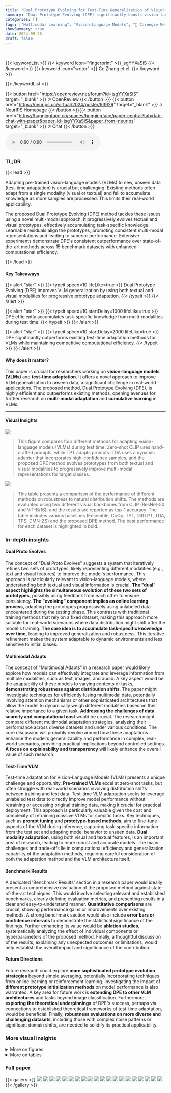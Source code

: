 ```yaml
---
title: "Dual Prototype Evolving for Test-Time Generalization of Vision-Language Models"
summary: "Dual Prototype Evolving (DPE) significantly boosts vision-language model generalization by cumulatively learning multi-modal prototypes from unlabeled test data, outperforming current state-of-the-art..."
categories: []
tags: ["Multimodal Learning", "Vision-Language Models", "🏢 Carnegie Mellon University",]
showSummary: true
date: 2024-09-26
draft: false
---
```


<br>

{{< keywordList >}}
{{< keyword icon="fingerprint" >}} jsgYYXaSiS {{< /keyword >}}
{{< keyword icon="writer" >}} Ce Zhang et el. {{< /keyword >}}
 
{{< /keywordList >}}

{{< button href="https://openreview.net/forum?id=jsgYYXaSiS" target="_blank" >}}
↗ OpenReview
{{< /button >}}
{{< button href="https://neurips.cc/virtual/2024/poster/93929" target="_blank" >}}
↗ NeurIPS Homepage
{{< /button >}}{{< button href="https://huggingface.co/spaces/huggingface/paper-central?tab=tab-chat-with-paper&paper_id=jsgYYXaSiS&paper_from=neurips" target="_blank" >}}
↗ Chat
{{< /button >}}



<audio controls>
    <source src="https://ai-paper-reviewer.com/jsgYYXaSiS/podcast.wav" type="audio/wav">
    Your browser does not support the audio element.
</audio>


### TL;DR


{{< lead >}}

Adapting pre-trained vision-language models (VLMs) to new, unseen data (test-time adaptation) is crucial but challenging. Existing methods often adapt from a single modality (visual or textual) and fail to accumulate knowledge as more samples are processed. This limits their real-world applicability.

The proposed Dual Prototype Evolving (DPE) method tackles these issues using a novel multi-modal approach. It progressively evolves textual and visual prototypes, effectively accumulating task-specific knowledge.  Learnable residuals align the prototypes, promoting consistent multi-modal representations and leading to superior performance.  Extensive experiments demonstrate DPE's consistent outperformance over state-of-the-art methods across 15 benchmark datasets with enhanced computational efficiency.

{{< /lead >}}


#### Key Takeaways

{{< alert "star" >}}
{{< typeit speed=10 lifeLike=true >}} Dual Prototype Evolving (DPE) improves VLM generalization by using both textual and visual modalities for progressive prototype adaptation. {{< /typeit >}}
{{< /alert >}}

{{< alert "star" >}}
{{< typeit speed=10 startDelay=1000 lifeLike=true >}} DPE efficiently accumulates task-specific knowledge from multi-modalities during test time. {{< /typeit >}}
{{< /alert >}}

{{< alert "star" >}}
{{< typeit speed=10 startDelay=2000 lifeLike=true >}} DPE significantly outperforms existing test-time adaptation methods for VLMs while maintaining competitive computational efficiency. {{< /typeit >}}
{{< /alert >}}

#### Why does it matter?
This paper is crucial for researchers working on **vision-language models (VLMs)** and **test-time adaptation**. It offers a novel approach to improve VLM generalization to unseen data, a significant challenge in real-world applications. The proposed method, Dual Prototype Evolving (DPE), is highly efficient and outperforms existing methods, opening avenues for further research on **multi-modal adaptation** and **cumulative learning** in VLMs.

------
#### Visual Insights



![](https://ai-paper-reviewer.com/jsgYYXaSiS/figures_1_1.jpg)

> This figure compares four different methods for adapting vision-language models (VLMs) during test time.  Zero-shot CLIP uses hand-crafted prompts, while TPT adapts prompts. TDA uses a dynamic adapter that incorporates high-confidence samples, and the proposed DPE method evolves prototypes from both textual and visual modalities to progressively improve multi-modal representations for target classes.





![](https://ai-paper-reviewer.com/jsgYYXaSiS/tables_6_1.jpg)

> This table presents a comparison of the performance of different methods on robustness to natural distribution shifts.  The methods are evaluated using two different visual backbones from CLIP (ResNet-50 and ViT-B/16), and the results are reported as top-1 accuracy.  The table includes various baselines (Ensemble, CoOp, TPT, DiffTPT, TDA, TPS, DMN-ZS) and the proposed DPE method.  The best performance for each dataset is highlighted in bold.





### In-depth insights


#### Dual Proto Evolves
The concept of "Dual Proto Evolves" suggests a system that iteratively refines two sets of prototypes, likely representing different modalities (e.g., text and visual features) to improve the model's performance.  This approach is particularly relevant to vision-language models, where understanding both textual and visual information is crucial. **The "dual" aspect highlights the simultaneous evolution of these two sets of prototypes,** possibly using feedback from each other to ensure consistency.  **The "evolving" component implies an online learning process,** adapting the prototypes progressively using unlabeled data encountered during the testing phase.  This contrasts with traditional training methods that rely on a fixed dataset, making this approach more suitable for real-world scenarios where data distribution might shift after the model's training.  **The core idea is to accumulate task-specific knowledge over time,** leading to improved generalization and robustness. This iterative refinement makes the system adaptable to dynamic environments and less sensitive to initial biases.

#### Multimodal Adapts
The concept of "Multimodal Adapts" in a research paper would likely explore how models can effectively integrate and leverage information from multiple modalities, such as text, images, and audio.  A key aspect would be the adaptability of these models to varying contexts or tasks, **demonstrating robustness against distribution shifts**.  The paper might investigate techniques for efficiently fusing multimodal data, potentially involving attention mechanisms or other sophisticated architectures that allow the model to dynamically weigh different modalities based on their relative importance to a given task.  **Addressing the challenges of data scarcity and computational cost** would be crucial. The research might compare different multimodal adaptation strategies, analyzing their performance across diverse datasets and under various conditions. The core discussion will probably revolve around how these adaptations enhance the model's generalizability and performance in complex, real-world scenarios, providing practical implications beyond controlled settings. **A focus on explainability and transparency** will likely enhance the overall value of such research.

#### Test-Time VLM
Test-time adaptation for Vision-Language Models (VLMs) presents a unique challenge and opportunity.  **Pre-trained VLMs** excel at zero-shot tasks, but often struggle with real-world scenarios involving distribution shifts between training and test data.  Test-time VLM adaptation seeks to leverage unlabeled test data to directly improve model performance without retraining or accessing original training data, making it crucial for practical deployment. This approach is particularly valuable given the cost and complexity of retraining massive VLMs for specific tasks.  Key techniques, such as **prompt tuning** and **prototype-based methods**, aim to fine-tune aspects of the VLM during inference, capturing task-specific information from the test set and adapting model behavior to unseen data.  **Dual modality adaptation**, using both visual and textual features, is an important area of research, leading to more robust and accurate models.  The major challenges and trade-offs lie in computational efficiency and generalization capability of the adaptation methods, requiring careful consideration of both the adaptation method and the VLM architecture itself.

#### Benchmark Results
A dedicated 'Benchmark Results' section in a research paper would ideally present a comprehensive evaluation of the proposed method against state-of-the-art techniques.  This would involve selecting relevant and established benchmarks, clearly defining evaluation metrics, and presenting results in a clear and easy-to-understand manner.  **Quantitative comparisons** are crucial, showing performance gains or improvements over existing methods.  A strong benchmark section would also include **error bars or confidence intervals** to demonstrate the statistical significance of the findings.  Further enhancing its value would be **ablation studies**, systematically analyzing the effect of individual components or hyperparameters of the proposed method.  Finally, a thoughtful discussion of the results, explaining any unexpected outcomes or limitations, would help establish the overall impact and significance of the contribution.

#### Future Directions
Future research could explore **more sophisticated prototype evolution strategies** beyond simple averaging, potentially incorporating techniques from online learning or reinforcement learning.  Investigating the impact of **different prototype initialization methods** on model performance is also warranted. A key area for future work is **extending DPE to other VLM architectures** and tasks beyond image classification.  Furthermore, **exploring the theoretical underpinnings** of DPE's success, perhaps via connections to established theoretical frameworks of test-time adaptation, would be beneficial.  Finally, **robustness evaluations on more diverse and challenging datasets**, including those with complex noise patterns or significant domain shifts, are needed to solidify its practical applicability.


### More visual insights

<details>
<summary>More on figures
</summary>


![](https://ai-paper-reviewer.com/jsgYYXaSiS/figures_3_1.jpg)

> This figure illustrates the Dual Prototype Evolving (DPE) method.  It shows how textual and visual prototypes are initialized, updated iteratively using high-confidence samples and learnable residuals, and used for prototype-based inference with CLIP.  The alignment loss (Lalign) and self-entropy loss (Laug) are also shown, highlighting how the method ensures consistent multi-modal representations and minimizes self-entropy during the optimization process. Separate diagrams illustrate the evolution of both textual and visual prototypes over time.


![](https://ai-paper-reviewer.com/jsgYYXaSiS/figures_4_1.jpg)

> This figure shows t-SNE visualizations of image features stored in priority queues for different numbers of samples.  The left panel shows the state after processing 1500 samples, and the right after 15000.  The goal is to show that as more samples are added, the features for each class cluster closer together in the embedding space, resulting in better prototypes for classification. Different colors represent different classes. Gray points represent features that were not selected for the prototypes.


![](https://ai-paper-reviewer.com/jsgYYXaSiS/figures_9_1.jpg)

> This figure illustrates the Dual Prototype Evolving (DPE) method.  It shows how textual and visual prototypes are initialized, updated iteratively using high-confidence samples, and refined using learnable residuals. The process aims to create accurate multi-modal representations for better classification.


</details>




<details>
<summary>More on tables
</summary>


![](https://ai-paper-reviewer.com/jsgYYXaSiS/tables_7_1.jpg)
> This table compares the performance of different methods on robustness to natural distribution shifts using two different visual backbones (ResNet-50 and ViT-B/16) for the CLIP model.  It shows top-1 accuracy results across several ImageNet variations (ImageNet-A, ImageNet-V2, ImageNet-R, ImageNet-S) designed to test out-of-distribution generalization.  The average accuracy across these variations and the average out-of-distribution accuracy are also given. The best performance for each backbone is highlighted in bold.

![](https://ai-paper-reviewer.com/jsgYYXaSiS/tables_8_1.jpg)
> This table presents a comparison of the performance of several methods on the task of adapting vision-language models (VLMs) to handle out-of-distribution data.  The methods are evaluated on several benchmark datasets (ImageNet, ImageNet-A, ImageNet-V2, ImageNet-R, ImageNet-S) that represent different types of distribution shifts. The accuracy is reported using two different visual backbones for the CLIP model (ResNet-50 and ViT-B/16).

![](https://ai-paper-reviewer.com/jsgYYXaSiS/tables_8_2.jpg)
> This table presents a comparison of the proposed Dual Prototype Evolving (DPE) method with other state-of-the-art methods on robustness to natural distribution shifts.  The performance is evaluated using two different visual backbones from CLIP (ResNet-50 and ViT-B/16), and the top-1 accuracy is reported for each method across five different ImageNet datasets (ImageNet, ImageNet-A, ImageNet-V2, ImageNet-R, and ImageNet-S) and an out-of-distribution (OOD) average. The best-performing method for each dataset and average is highlighted in bold.

![](https://ai-paper-reviewer.com/jsgYYXaSiS/tables_9_1.jpg)
> This table presents an ablation study on the impact of varying the number of update steps in the prototype residual learning component of the proposed DPE method. The experiment is conducted on the ImageNet dataset.  The table shows that a single update step provides the best performance, with marginal improvements seen when increasing to two steps but a decrease in performance with more than two steps. 

![](https://ai-paper-reviewer.com/jsgYYXaSiS/tables_16_1.jpg)
> This table presents a comparison of the performance of different methods on robustness to natural distribution shifts.  It shows top-1 accuracy results for various methods using two different visual backbones (ResNet-50 and ViT-B/16) in CLIP.  The methods compared include baseline CLIP, ensemble methods, prompt learning methods, adapter methods, and the proposed DPE method.  The results are presented for different ImageNet datasets, including ImageNet-A, ImageNet-V2, ImageNet-R, and ImageNet-S, which represent various out-of-distribution scenarios. The best-performing method for each scenario is highlighted in bold.

![](https://ai-paper-reviewer.com/jsgYYXaSiS/tables_17_1.jpg)
> This table compares the performance of different methods on ImageNet and its out-of-distribution variants (ImageNet-A, ImageNet-V2, ImageNet-R, ImageNet-S).  It shows the top-1 accuracy for each method using two different backbones (ResNet-50 and ViT-B/16) of the CLIP model.  The table highlights the best-performing method for each dataset and backbone combination.  It helps to understand the robustness of different approaches to distribution shifts.

![](https://ai-paper-reviewer.com/jsgYYXaSiS/tables_17_2.jpg)
> This table presents a comparison of the performance of different methods on robustness to natural distribution shifts using the larger-scale ViT-L/14 visual backbone of OpenCLIP.  The methods compared include TDA and the authors' proposed DPE method. The table shows the top-1 accuracy for each method across five ImageNet datasets (ImageNet, ImageNet-A, ImageNet-V2, ImageNet-R, ImageNet-S), along with the average accuracy across these datasets and a separate average OOD (out-of-distribution) accuracy.  The best performance for each dataset is highlighted in bold.

![](https://ai-paper-reviewer.com/jsgYYXaSiS/tables_18_1.jpg)
> This table presents a comparison of different methods on their robustness to natural distribution shifts.  The top-1 accuracy is shown for ResNet-50 and ViT-B/16 backbones of CLIP.  Results are also included for methods using prompts learned by CoOp (a train-time adaptation method) to show the impact of training data.  The best-performing method for each setting is highlighted in bold.

![](https://ai-paper-reviewer.com/jsgYYXaSiS/tables_18_2.jpg)
> This table presents an ablation study evaluating the individual contribution of each component of the Dual Prototype Evolving (DPE) method. It shows the top-1 accuracy on ImageNet when using different combinations of visual prototype evolution (VPE), textual prototype evolution (TPE), and prototype residual learning (PRL). The results demonstrate the significant impact of VPE, while also highlighting the positive contributions of TPE and PRL.

![](https://ai-paper-reviewer.com/jsgYYXaSiS/tables_18_3.jpg)
> This table shows the ablation study of the two loss functions used in the Dual Prototype Evolving (DPE) method.  It compares the ImageNet top-1 accuracy using only the self-entropy loss, only the alignment loss, and both losses combined. The results demonstrate the contribution of each loss to the overall performance.

![](https://ai-paper-reviewer.com/jsgYYXaSiS/tables_19_1.jpg)
> This table presents a comparison of the performance of different methods on the task of robustness to natural distribution shifts.  The methods are evaluated using two different backbones (ResNet-50 and ViT-B/16) from the CLIP model. The results, shown as top-1 accuracy percentages, demonstrate how well each method generalizes to out-of-distribution data.  The best-performing method for each dataset is highlighted in bold.

![](https://ai-paper-reviewer.com/jsgYYXaSiS/tables_19_2.jpg)
> This table compares the performance of the proposed Dual Prototype Evolving (DPE) method with other state-of-the-art methods on robustness to natural distribution shifts.  The comparison uses two different backbones for the CLIP model (ResNet-50 and ViT-B/16), and evaluates performance on several ImageNet variants (ImageNet-A, ImageNet-V2, ImageNet-R, and ImageNet-S), as well as an out-of-distribution (OOD) average. The best performing method for each setting is highlighted in bold.  The table demonstrates DPE's improved accuracy compared to other methods.

</details>




### Full paper

{{< gallery >}}
<img src="https://ai-paper-reviewer.com/jsgYYXaSiS/1.png" class="grid-w50 md:grid-w33 xl:grid-w25" />
<img src="https://ai-paper-reviewer.com/jsgYYXaSiS/2.png" class="grid-w50 md:grid-w33 xl:grid-w25" />
<img src="https://ai-paper-reviewer.com/jsgYYXaSiS/3.png" class="grid-w50 md:grid-w33 xl:grid-w25" />
<img src="https://ai-paper-reviewer.com/jsgYYXaSiS/4.png" class="grid-w50 md:grid-w33 xl:grid-w25" />
<img src="https://ai-paper-reviewer.com/jsgYYXaSiS/5.png" class="grid-w50 md:grid-w33 xl:grid-w25" />
<img src="https://ai-paper-reviewer.com/jsgYYXaSiS/6.png" class="grid-w50 md:grid-w33 xl:grid-w25" />
<img src="https://ai-paper-reviewer.com/jsgYYXaSiS/7.png" class="grid-w50 md:grid-w33 xl:grid-w25" />
<img src="https://ai-paper-reviewer.com/jsgYYXaSiS/8.png" class="grid-w50 md:grid-w33 xl:grid-w25" />
<img src="https://ai-paper-reviewer.com/jsgYYXaSiS/9.png" class="grid-w50 md:grid-w33 xl:grid-w25" />
<img src="https://ai-paper-reviewer.com/jsgYYXaSiS/10.png" class="grid-w50 md:grid-w33 xl:grid-w25" />
<img src="https://ai-paper-reviewer.com/jsgYYXaSiS/11.png" class="grid-w50 md:grid-w33 xl:grid-w25" />
<img src="https://ai-paper-reviewer.com/jsgYYXaSiS/12.png" class="grid-w50 md:grid-w33 xl:grid-w25" />
<img src="https://ai-paper-reviewer.com/jsgYYXaSiS/13.png" class="grid-w50 md:grid-w33 xl:grid-w25" />
<img src="https://ai-paper-reviewer.com/jsgYYXaSiS/14.png" class="grid-w50 md:grid-w33 xl:grid-w25" />
<img src="https://ai-paper-reviewer.com/jsgYYXaSiS/15.png" class="grid-w50 md:grid-w33 xl:grid-w25" />
<img src="https://ai-paper-reviewer.com/jsgYYXaSiS/16.png" class="grid-w50 md:grid-w33 xl:grid-w25" />
<img src="https://ai-paper-reviewer.com/jsgYYXaSiS/17.png" class="grid-w50 md:grid-w33 xl:grid-w25" />
<img src="https://ai-paper-reviewer.com/jsgYYXaSiS/18.png" class="grid-w50 md:grid-w33 xl:grid-w25" />
<img src="https://ai-paper-reviewer.com/jsgYYXaSiS/19.png" class="grid-w50 md:grid-w33 xl:grid-w25" />
<img src="https://ai-paper-reviewer.com/jsgYYXaSiS/20.png" class="grid-w50 md:grid-w33 xl:grid-w25" />
{{< /gallery >}}